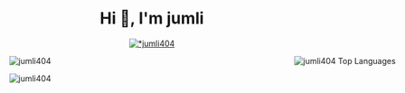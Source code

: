 <h1 align="center">Hi 👋, I'm jumli</h1>
<p align="center">
    <a href="https://github.com/ryo-ma/github-profile-trophy">
        <img src="https://github-profile-trophy.vercel.app/?username=jumli404" &theme=dark alt=*jumli404 Trophy" />
    </a>
</p>
<p align="end">
    <img style="position: absolute;"
        src="https://github-readme-stats.vercel.app/api/top-langs?username=jumli404&show_icons=true&locale=en&layout=compact&theme=dark"
        alt="jumli404 Top Languages" />
</p>
<p><img align="center"; "
        src="https://github-readme-stats.vercel.app/api?username=jumli404&show_icons=true&locale=en&theme=dark"
        alt="jumli404" /></p>
<p>
    <img align="center" src="https://github-readme-streak-stats.herokuapp.com/?user=jumli404&&theme=dark" alt="jumli404" />
</p>
